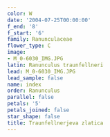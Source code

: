 ```yaml
---
color: W
date: '2004-07-25T00:00:00'
f_end: '8'
f_start: '6'
family: Ranunculaceae
flower_type: C
image:
- M_0-6030_IMG.JPG
latin: Ranunculus traunfellneri
lead: M_0-6030_IMG.JPG
lead_sample: false
name: index
order: Ranunculus
parallel: false
petals: '5'
petals_joined: false
star_shape: false
title: Traunfellnerjeva zlatica
---
```


